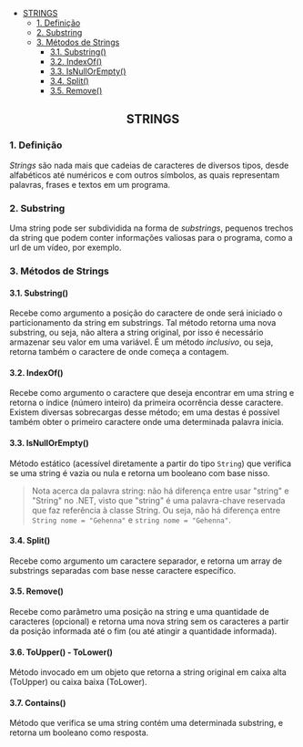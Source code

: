 
<!-- @import "[TOC]" {cmd="toc" depthFrom=1 depthTo=6 orderedList=false} -->

<!-- code_chunk_output -->

- [STRINGS](#centerstringscenter)
  - [1. Definição](#1-definição)
  - [2. Substring](#2-substring)
  - [3. Métodos de Strings](#3-métodos-de-strings)
    - [3.1. Substring()](#31-substring)
    - [3.2. IndexOf()](#32-indexof)
    - [3.3. IsNullOrEmpty()](#33-isnullorempty)
    - [3.4. Split()](#34-split)
    - [3.5. Remove()](#35-remove)

<!-- /code_chunk_output -->

## <center>STRINGS</center>
### 1. Definição
*Strings* são nada mais que cadeias de caracteres de diversos tipos, desde alfabéticos até numéricos e com outros símbolos, as quais representam palavras, frases e textos em um programa. 

### 2. Substring
Uma string pode ser subdividida na forma de *substrings*, pequenos trechos da string que podem conter informações valiosas para o programa, como a url de um vídeo, por exemplo.

### 3. Métodos de Strings

#### 3.1. Substring()
Recebe como argumento a posição do caractere de onde será iniciado o particionamento da string em substrings. Tal método retorna uma nova substring, ou seja, não altera a string original, por isso é necessário armazenar seu valor em uma variável. É um método *inclusivo*, ou seja, retorna também o caractere de onde começa a contagem.

#### 3.2. IndexOf()
Recebe como argumento o caractere que deseja encontrar em uma string e retorna o índice (número inteiro) da primeira ocorrência desse caractere.
Existem diversas sobrecargas desse método; em uma destas é possível também obter o primeiro caractere onde uma determinada palavra inicia.

#### 3.3. IsNullOrEmpty()
Método estático (acessível diretamente a partir do tipo `String`) que verifica se uma string é vazia ou nula e retorna um booleano com base nisso.
> Nota acerca da palavra string: não há diferença entre usar "string" e "String" no .NET, visto que "string" é uma palavra-chave reservada que faz referência à classe String. Ou seja, não há diferença entre `String nome = "Gehenna"` e `string nome = "Gehenna"`.

#### 3.4. Split()
Recebe como argumento um caractere separador, e retorna um array de substrings separadas com base nesse caractere específico.
#### 3.5. Remove()
Recebe como parâmetro uma posição na string e uma quantidade de caracteres (opcional) e retorna uma nova string sem os caracteres a partir da posição informada até o fim (ou até atingir a quantidade informada).

#### 3.6. ToUpper() - ToLower()
Método invocado em um objeto que retorna a string original em caixa alta (ToUpper) ou caixa baixa (ToLower).

#### 3.7. Contains()
Método que verifica se uma string contém uma determinada substring, e retorna um booleano como resposta.
